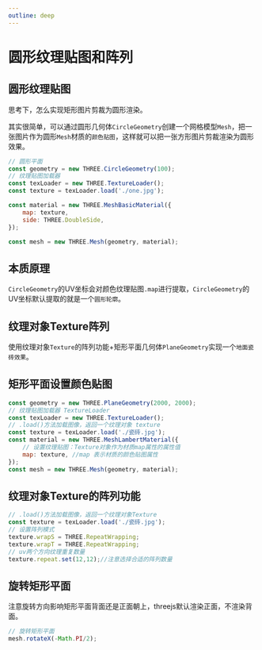 ```yaml
---
outline: deep
---
```


# 圆形纹理贴图和阵列

## 圆形纹理贴图

思考下，怎么实现矩形图片剪裁为圆形渲染。

其实很简单，可以通过圆形几何体`CircleGeometry`创建一个网格模型`Mesh`，把一张图片作为圆形`Mesh`材质的`颜色贴图`，这样就可以把一张方形图片剪裁渲染为圆形效果。

```js
// 圆形平面
const geometry = new THREE.CircleGeometry(100);
// 纹理贴图加载器
const texLoader = new THREE.TextureLoader();
const texture = texLoader.load('./one.jpg');

const material = new THREE.MeshBasicMaterial({
    map: texture,
    side: THREE.DoubleSide,
});

const mesh = new THREE.Mesh(geometry, material);
```

## 本质原理

`CircleGeometry`的UV坐标会对颜色纹理贴图`.map`进行提取，`CircleGeometry`的UV坐标默认提取的就是一个`圆形轮廓`。

## 纹理对象Texture阵列

使用纹理对象`Texture`的阵列功能+矩形平面几何体`PlaneGeometry`实现一个`地面瓷砖效果`。

## 矩形平面设置颜色贴图

```js
const geometry = new THREE.PlaneGeometry(2000, 2000);
// 纹理贴图加载器 TextureLoader
const texLoader = new THREE.TextureLoader();
// .load()方法加载图像，返回一个纹理对象 texture
const texture = texLoader.load('./瓷砖.jpg');
const material = new THREE.MeshLambertMaterial({
    // 设置纹理贴图：Texture对象作为材质map属性的属性值
    map: texture, //map 表示材质的颜色贴图属性
});
const mesh = new THREE.Mesh(geometry, material);
```

## 纹理对象Texture的阵列功能
```js
// .load()方法加载图像，返回一个纹理对象Texture
const texture = texLoader.load('./瓷砖.jpg');
// 设置阵列模式
texture.wrapS = THREE.RepeatWrapping;
texture.wrapT = THREE.RepeatWrapping;
// uv两个方向纹理重复数量
texture.repeat.set(12,12);//注意选择合适的阵列数量
```
## 旋转矩形平面

注意旋转方向影响矩形平面背面还是正面朝上，threejs默认渲染正面，不渲染背面。
```js
// 旋转矩形平面
mesh.rotateX(-Math.PI/2);
```